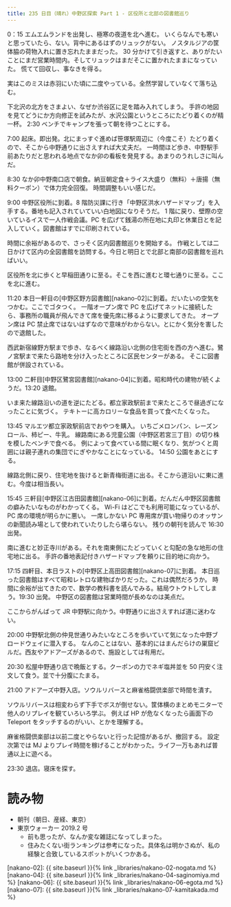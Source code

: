 ```yaml
---
title: 235 日目（晴れ）中野区探索 Part 1 - 区役所と北部の図書館巡り
---
```


0：15 エムエムランドを出発し、極寒の夜道を北へ進む。
いくらなんでも寒いと思っていたら、ない。背中にあるはずのリュックがない。
ノスタルジアの筐体脇の荷物入れに置き忘れたままだった。
30 分かけて引き返すと、ありがたいことにまだ営業時間内。そしてリュックはまだそこに置かれたままになっていた。
慌てて回収し、事なきを得る。

実はこのミスは赤羽にいた頃に二度やっている。全然学習していなくて落ち込む。

下北沢の北方をさまよい、なぜか渋谷区に足を踏み入れてしまう。
手許の地図を見てどうにか方向修正を試みたが、水沢公園というところにたどり着くのが精一杯。
2:30 ベンチでキャンプを張って朝を待つことにする。

7:00 起床。即出発。北にまっすぐ進めば笹塚駅周辺に（今度こそ）たどり着くので、そこから中野通りに出さえすれば大丈夫だ。
一時間ほど歩き、中野駅手前あたりだと思われる地点でなか卯の看板を発見する。あまりのうれしさに叫んだ。

8:30 なか卯中野南口店で朝食。納豆朝定食＋ライス大盛り（無料）＋唐揚（無料クーポン）で体力完全回復。
時間調整もいい感じだ。

9:00 中野区役所に到着。8 階防災課に行き「中野区洪水ハザードマップ」を入手する。番地も記入されていていい白地図になりそうだ。
1 階に戻り、壁際の空いているイスで一人作戦会議。PC を広げて銭湯の所在地に丸印と休業日とを記入していく。図書館はすでに印刷されている。

時間に余裕があるので、さっそく区内図書館巡りを開始する。
作戦としては二日かけて区内の全図書館を訪問する。今日と明日とで北部と南部の図書館を巡ればいい。

区役所を北に歩くと早稲田通りに至る。そこを西に進むと環七通りに至る。ここを北に進む。

11:20 本日一軒目の[中野区野方図書館][nakano-02]に到着。だいたいの空気をつかむ。ここでゴタつく。
一階オープン席で PC を広げてネットに接続したら、事務所の職員が飛んできて席を優先席に移るように要求してきた。
オープン席は PC 禁止席ではないはずなので意味がわからない。とにかく気分を害したので退館した。

西武新宿線野方駅まで歩き、なるべく線路沿い北側の住宅街を西の方へ進む。鷺ノ宮駅まで来たら路地を分け入ったところに区民センターがある。
そこに図書館が併設されている。

13:00 二軒目[中野区鷺宮図書館][nakano-04]に到着。昭和時代の建物が続くようだ。13:20 退館。

いま来た線路沿いの道を逆にたどる。都立家政駅前まで来たところで昼過ぎになったことに気づく。
テキトーに高カロリーな食品を買って食べたくなった。

13:45 マルエツ都立家政駅前店でおやつを購入。
いちごメロンパン、レーズンロール、柿ピー、牛乳。
線路南にある児童公園（中野区若宮三丁目）の切り株を模したベンチで食べる。
例によって食べている間に眠くなり、気がつくと周囲には親子連れの集団でにぎやかなことになっている。
14:50 公園をあとにする。

線路北側に戻り、住宅地を抜けると新青梅街道に出る。そこから道沿いに東に進む。今度は相当長い。

15:45 三軒目[中野区江古田図書館][nakano-06]に到着。だんだん中野区図書館の癖みたいなものがわかってくる。
Wi-Fi はどこでも利用可能になっているが、PC 席の環境が明らかに悪い。
一席しかない PC 専用席が買い物帰りのオッサンの新聞読み場として使われていたりしたら堪らない。
残りの朝刊を読んで 16:30 出発。

南に進むと妙正寺川がある。それを南東側にたどっていくと勾配の急な地形の住宅地に出る。
手許の番地表記付きハザードマップを頼りに目的地に向かう。

17:15 四軒目、本日ラストの[中野区上高田図書館][nakano-07]に到着。
本日巡った図書館はすべて昭和レトロな建物ばかりだった。これは偶然だろうか。
時間に余裕が出てきたので、数学の教科書を読んでみる。結局ウトウトしてしまう。19:30 出発。
中野区の図書館は営業時間が長めなのは美点だ。

ここからがんばって JR 中野駅に向かう。中野通りに出さえすれば道に迷わない。

20:00 中野駅北側の仲見世通りみたいなところを歩いていて気になった中野ブロードウェイに潜入する。
なんのことはない、基本的にはまんだらけの巣窟ビルだ。西友やアドアーズがあるので、施設としては有用だ。

20:30 松屋中野通り店で晩飯とする。クーポンの力でネギ塩丼並を 50 円安く注文して食う。並で十分腹にたまる。

21:00 アドアーズ中野入店。ソウルリバースと麻雀格闘倶楽部で時間を潰す。

ソウルリバースは相変わらず下手でボスが倒せない。筐体横のまとめモニターで他人のリプレイを観ていろいろ学ぶ。
例えば HP が危なくなったら画面下の Teleport をタッチするのがいい、とかを理解する。

麻雀格闘倶楽部は以前二度とやらないと行った記憶があるが、撤回する。
設定次第では MJ よりプレイ時間を稼げることがわかった。ライフ一万もあれば普通以上に遊べる。

23:30 退店。寝床を探す。

# 読み物

* 朝刊（朝日、産経、東京）
* 東京ウォーカー 2019.2 号
  * 前も思ったが、なんか変な雑誌になってしまった。
  * 住みたくない街ランキングは参考になった。具体名は明かさぬが、私の経験と合致しているスポットがいくつかある。

[nakano-02]: {{ site.baseurl }}{% link _libraries/nakano-02-nogata.md %}
[nakano-04]: {{ site.baseurl }}{% link _libraries/nakano-04-saginomiya.md %}
[nakano-06]: {{ site.baseurl }}{% link _libraries/nakano-06-egota.md %}
[nakano-07]: {{ site.baseurl }}{% link _libraries/nakano-07-kamitakada.md %}

